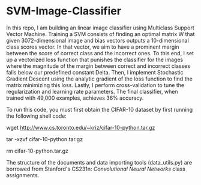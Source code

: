 # SVM-Image-Classifier

In this repo, I am building an linear image classifier using Multiclass Support Vector Machine. Training a SVM consists of finding an optimal matrix W that given 3072-dimensional image and bias vectors outputs a 10-dimensional class scores vector. In that vector, we aim to have a prominent margin between the score of correct class and the incorrect ones. To this end, I set up a vectorized loss function that punishes the classifier for the images where the magnitude of the margin between correct and incorrect classes falls below our predefined constant Delta. Then, I implement Stochastic Gradient Descent using the analytic gradient of the loss function to find the matrix minimizing this loss. Lastly, I perform cross-validation to tune the regularization and learning rate parameters. The final classifier, when trained with 49,000 examples, achieves 36% accuracy. 

To run this code, you must first obtain the CIFAR-10 dataset by first running the following shell code:

wget http://www.cs.toronto.edu/~kriz/cifar-10-python.tar.gz

tar -xzvf cifar-10-python.tar.gz

rm cifar-10-python.tar.gz

The structure of the documents and data importing tools (data_utils.py) are borrowed from Stanford's CS231n: *Convolutional Neural Networks* class assignments. 
